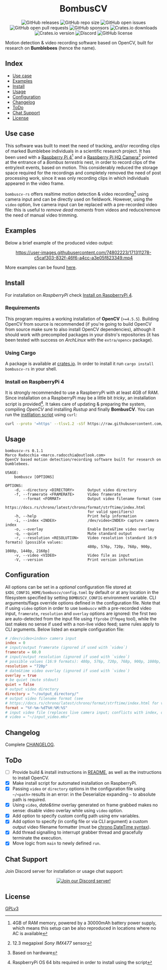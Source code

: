 <div align="center">
  <h1 align="center">BombusCV</h1>

  ![GitHub releases](https://img.shields.io/github/downloads/marcoradocchia/bombuscv-rs/total?color=%23a9b665&logo=github)
  ![GitHub repo size](https://img.shields.io/github/repo-size/marcoradocchia/bombuscv-rs?color=%23ea6962&logo=github)
  ![GitHub open issues](https://img.shields.io/github/issues-raw/marcoradocchia/bombuscv-rs?color=%23d8a657&logo=github)
  ![GitHub open pull requests](https://img.shields.io/github/issues-pr-raw/marcoradocchia/bombuscv-rs?color=%2389b482&logo=github)
  ![GitHub sponsors](https://img.shields.io/github/sponsors/marcoradocchia?color=%23d3869b&logo=github)
  ![Crates.io downloads](https://img.shields.io/crates/d/bombuscv-rs?label=crates.io%20downloads&logo=rust)
  ![Crates.io version](https://img.shields.io/crates/v/bombuscv-rs?logo=rust)
  ![Discord](https://img.shields.io/discord/985154521946816595?label=chat%20support&logo=discord&logoColor=%23ffff)
  ![GitHub license](https://img.shields.io/github/license/marcoradocchia/bombuscv-rs?color=%23e78a4e)
</div>

Motion detection & video recording software based on OpenCV, built for research
on **Bumblebees** (hence the name).

## Index

- [Use case](#use-case)
- [Examples](#examples)
- [Install](#install)
- [Usage](#usage)
- [Configuration](#configuration)
- [Changelog](#changelog)
- [ToDo](#todo)
- [Chat Support](#chat-support)
- [License](#license)

## Use case

This software was built to meet the need of tracking, and/or recording clips of
marked Bumblebee individuals in a scientific research project. It has been used
with a
[Raspberry Pi 4](https://www.raspberrypi.com/products/raspberry-pi-4-model-b/)[^1]
and a
[Raspberry Pi HQ Camera](https://www.raspberrypi.com/products/raspberry-pi-high-quality-camera/)[^2]
pointed at the entrance of a _Bombus terrestris_ nest, in order to record clips
of the entry/exit events, based on motion. This considerably reduced the
storage space required for the recordings and completely removed the need of
post processing work, since it was only recording clips in which individuals
appeared in the video frame.

`bombuscv-rs` offers realtime motion detection & video recording[^3] using
camera input and can be directly used on fieldwork. However, using the `video`
option, live camera input can be replaced with a pre-recorded video file: this
is useful to _remove dead moments_ from videos and reduce/remove the need of
manual video trimming.

[^1]: 4GB of RAM memory, powered by a 30000mAh battery power supply, which
  means this setup can be also reproduced in locations where no AC is available
[^2]: 12.3 megapixel _Sony IMX477_ sensor
[^3]: Based on hardware

## Examples

Below a brief example of the produced video output:

<div align="center">

https://user-images.githubusercontent.com/74802223/171311278-c5caf303-832f-46f6-a4cc-a3e05f823349.mp4

</div>

More examples can be found [here](examples).

## Install

For installation on *RaspberryPi* check [Install on RaspberryPi
4](#install-on-raspberrypi-4).

### Requirements

This program requires a working installation of **OpenCV** (`>=4.5.5`).
Building OpenCV from source is recommended (if you're going to build OpenCV
from source make sure to also install OpenCV dependencies), although it should
work with precompiled packages in your distro's repositories (it has been
tested with success on *ArchLinux* with the `extra/opencv` package).

### Using Cargo

A package is available at [crates.io](https://crates.io/crates/bombuscv-rs). In
order to install it run `cargo install bombuscv-rs` in your shell.

### Install on RaspberryPi 4

It is strongly recommended to use a RaspberryPi with at least 4GB of RAM. 
Since installation on a RaspberryPi may be a little bit *tricky*, an
installation script is provided[^4]. It takes care of updating & preparing the
system, compiling *OpenCV* and installing *Rustup* and finally
**BombusCV**. You can run the [instllation script](bombuscv-raspi.sh) using
`curl`:
```sh
curl --proto '=https' --tlsv1.2 -sSf https://raw.githubusercontent.com/marcoradocchia/bombuscv-rs/master/bombuscv-raspi.sh | sh
```

[^4]: RaspberryPi OS 64 bits required in order to install using the script

## Usage

```
bombuscv-rs 0.1.1
Marco Radocchia <marco.radocchia@outlook.com>
OpenCV based motion detection/recording software built for research on bumblebees.

USAGE:
    bombuscv [OPTIONS]

OPTIONS:
    -d, --directory <DIRECTORY>      Output video directory
    -f, --framerate <FRAMERATE>      Video framerate
        --format <FORMAT>            Output video filename format (see
                                     https://docs.rs/chrono/latest/chrono/format/strftime/index.html
                                     for valid specifiers)
    -h, --help                       Print help information
    -i, --index <INDEX>              /dev/video<INDEX> capture camera index
    -o, --overlay                    Enable Date&Time video overlay
    -q, --quiet                      Mute standard output
    -r, --resolution <RESOLUTION>    Video resolution (standard 16:9 formats) [possible values:
                                     480p, 576p, 720p, 768p, 900p, 1080p, 1440p, 2160p]
    -v, --video <VIDEO>              Video file as input
    -V, --version                    Print version information
```

## Configuration

All options can be set in a _optional_ configuration file stored at
`$XDG_CONFIG_HOME/bombuscv/config.toml` by default or at any location in the
filesystem specified by setting `BOMBUSCV_CONFIG` environment variable. CLI
arguments/flags override options defined in the configuration file.
Note that if using `video` option in order to use `bombuscv` with a
pre-recorded video input, `framerate`, `resolution` and `overlay` options are
ignored: the first two are auto-detected from the input file using `ffprobe`
(`ffmpeg` tool), while the last makes no sense if used with a non-live video
feed; same rules apply to CLI arguments.
Below listed an example configuration file:
```toml
# /dev/video<index> camera input
index = 0
# input/output framerate (ignored if used with `video`)
framerate = 60.0
# input/output resolution (ignored if used with `video`)
# possible values (16:9 formats): 480p, 576p, 720p, 768p, 900p, 1080p, 1440p, 2160p
resolution = "720p"
# date&time video overlay (ignored if used with `video`)
overlay = true
# be quiet (mute stdout)
quiet = false
# output video directory
directory = "~/output_directory/"
# output video filename format (see
# https://docs.rs/chrono/latest/chrono/format/strftime/index.html for valid specifiers)
format = "%Y-%m-%dT%H:%M:%S"
# input video file (replaces live camera input; conflicts with index, overlay)
# video = "~/input_video.mkv"
```

## Changelog

Complete [CHANGELOG](CHANGELOG.md).

## ToDo

- [ ] Provide build & install instructions in [README](README.md), as well as
  the instructions to install OpenCV.
- [x] Make install script for automated installation on RaspberryPi.
- [x] Passing `video` or `directory` options in the configuration file using
  `~/<path>` results in an error: in the Deserialize expanding `~` to
  absolute path is required.
- [x] Using `video`, _date&time_ overlay generated on frame grabbed makes no
  sense: disable video overlay while using `video` option.
- [x] Add option to specify custom config path using env variables.
- [x] Add option to specify (in config file or via CLI argument) a custom
  output video filename formatter (must be [chrono DateTime
  syntax](https://docs.rs/chrono/latest/chrono/format/strftime/index.html)).
- [x] Add thread signalling to interrupt grabber thread and gracefully
  terminate the execution.
- [x] Move logic from `main` to newly defined `run`.

## Chat Support

Join Discord server for installation or usage chat support:

<div align="center">

[![Join our Discord server!](https://invidget.switchblade.xyz/srNGQEs2QA?language=en)](http://discord.gg/srNGQEs2QA)

</div>

## License

[GPLv3](LICENSE)
